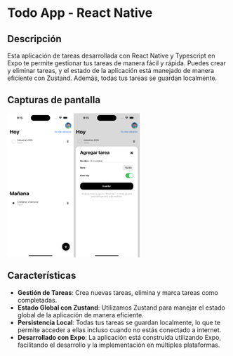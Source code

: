 # Todo App - React Native

## Descripción

Esta aplicación de tareas desarrollada con React Native y Typescript en Expo te permite gestionar tus tareas de manera fácil y rápida. Puedes crear y eliminar tareas, y el estado de la aplicación está manejado de manera eficiente con Zustand. Además, todas tus tareas se guardan localmente.

## Capturas de pantalla

<div style="display: flex; flex-direction: 'row';">
<img src="./screenshots/screenshot_1.png" width=30%>
<img src="./screenshots/screenshot_2.png" width=30%>
</div>

## Características

- **Gestión de Tareas**: Crea nuevas tareas, elimina y marca tareas como completadas.
- **Estado Global con Zustand**: Utilizamos Zustand para manejar el estado global de la aplicación de manera eficiente.
- **Persistencia Local**: Todas tus tareas se guardan localmente, lo que te permite acceder a ellas incluso cuando no estás conectado a internet.
- **Desarrollado con Expo**: La aplicación está construida utilizando Expo, facilitando el desarrollo y la implementación en múltiples plataformas.
